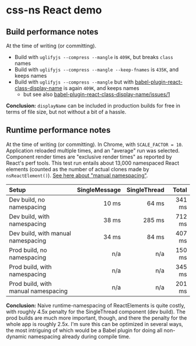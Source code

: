 # css-ns React demo

## Build performance notes

At the time of writing (or committing).

 * Build with `uglifyjs --compress --mangle` is `409K`, but breaks `class` names
 * Build with `uglifyjs --compress --mangle --keep-fnames` is `435K`, and keeps names
 * Build with `uglifyjs --compress --mangle` but with [babel-plugin-react-class-display-name](https://github.com/researchgate/babel-plugin-react-class-display-name) is again `409K`, and keeps names
   * but see also [babel-plugin-react-class-display-name/issues/1](https://github.com/researchgate/babel-plugin-react-class-display-name/issues/1)

**Conclusion:** `displayName` can be included in production builds for free in terms of file size, but not without a bit of a hassle.

## Runtime performance notes

At the time of writing (or committing). In Chrome, with `SCALE_FACTOR = 10`. Application reloaded multiple times, and an "average" run was selected. Component render times are "exclusive render times" as reported by React's perf tools. This test run entails about 13,000 namespaced React elements (counted as the number of actual clones made by `nsReactElement()`). [See here about "manual namespacing"](1fb5e43aa2553a7ff5e05dfc7db152c0ac497671).

| Setup | SingleMessage | SingleThread | Total |
|:---|---:|---:|---:|
| Dev build, no namespacing                   | 10 ms        | 64 ms         | 341 ms        |
| Dev build, with namespacing                 | 38 ms        | 285 ms        | 712 ms        |
| Dev build, with manual namespacing          | 34 ms        | 84 ms         | 407 ms        |
| Prod build, no namespacing                  | n/a          | n/a           | 150 ms        |
| Prod build, with namespacing                | n/a          | n/a           | 345 ms        |
| Prod build, with manual namespacing         | n/a          | n/a           | 201 ms        |

**Conclusion:** Naive runtime-namespacing of ReactElements is quite costly, with roughly 4.5x penalty for the SingleThread component (dev build). The prod builds are much more important, though, and there the penalty for the whole app is roughly 2.5x. I'm sure this can be optimized in several ways, the most intriguing of which would be a Babel plugin for doing all non-dynamic namespacing already during compile time.
